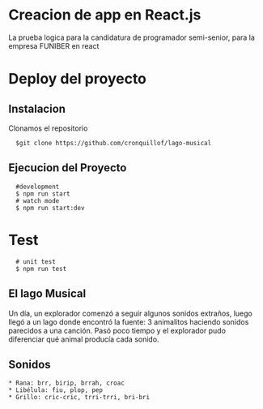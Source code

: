 # Creacion de app en React.js
La prueba logica para la candidatura de programador semi-senior, para la empresa FUNIBER en react

# Deploy del proyecto

## Instalacion
Clonamos el repositorio

      $git clone https://github.com/cronquillof/lago-musical
## Ejecucion del Proyecto
      #development
      $ npm run start
      # watch mode
      $ npm run start:dev
# Test
      # unit test
      $ npm run test


## El lago Musical
Un día, un explorador comenzó a seguir algunos sonidos extraños, luego llegó a un lago donde encontró la fuente: 3 animalitos haciendo sonidos parecidos a una canción. Pasó poco tiempo y el explorador pudo diferenciar qué animal producía cada sonido.

## Sonidos
    * Rana: brr, birip, brrah, croac
    * Libélula: fiu, plop, pep
    * Grillo: cric-cric, trri-trri, bri-bri
